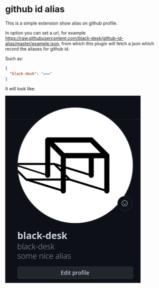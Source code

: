 # github id alias

This is a simple extension show alias on github profile.

In option you can set a url, for example
<https://raw.githubusercontent.com/black-desk/github-id-alias/master/example.json>,
from which this plugin will fetch a json which record the aliases for github id.

Such as:

``` json
{
  "black-desk": "==="
}
```

It will look like:

![](./img/example.png)
